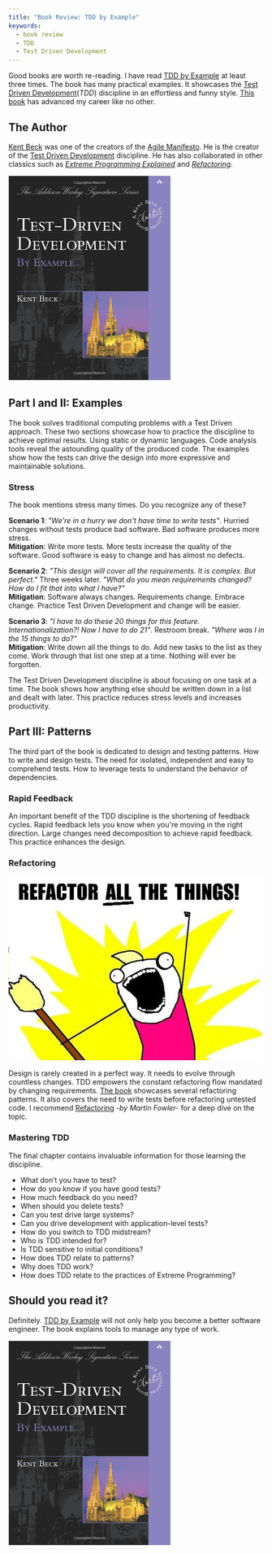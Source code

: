 ```yaml
---
title: "Book Review: TDD by Example"
keywords:
  - book review
  - TDD
  - Test Driven Development
---
```


Good books are worth re-reading. I have read [TDD by Example](https://amzn.to/2DhvNbI) at least three times. The book has many practical examples. It showcases the [Test Driven Development](https://en.wikipedia.org/wiki/Test-driven_development)(_TDD_) discipline in an effortless and funny style. [This book](https://amzn.to/2DhvNbI) has advanced my career like no other.  

## The Author  

[Kent Beck](https://en.wikipedia.org/wiki/Kent_Beck) was one of the creators of the [Agile Manifesto](http://agilemanifesto.org/). He is the creator of the [Test Driven Development](https://en.wikipedia.org/wiki/Test-driven_development) discipline. He has also collaborated in other classics such as _[Extreme Programming Explained](https://amzn.to/2QeVe0y)_ and _[Refactoring](https://amzn.to/2qnw4Bu)_.  

[![TDD by Example](/images/books/tdd-by-example.png)](https://amzn.to/2DhvNbI)  

## Part I and II: Examples  

The book solves traditional computing problems with a Test Driven approach. These two sections showcase how to practice the discipline to achieve optimal results. Using static or dynamic languages. Code analysis tools reveal the astounding quality of the produced code. The examples show how the tests can drive the design into more expressive and maintainable solutions.  

### Stress  

The book mentions stress many times. Do you recognize any of these?  

**Scenario 1**: _"We're in a hurry we don't have time to write tests"_. Hurried changes without tests produce bad software. Bad software produces more stress.  
**Mitigation**: Write more tests. More tests increase the quality of the software. Good software is easy to change and has almost no defects.  

**Scenario 2**: _"This design will cover all the requirements. It is complex. But perfect."_ Three weeks later. _"What do you mean requirements changed? How do I fit that into what I have?"_  
**Mitigation**: Software always changes. Requirements change. Embrace change. Practice Test Driven Development and change will be easier.  

**Scenario 3**: _"I have to do these 20 things for this feature. Internationalization?! Now I have to do 21"_. Restroom break. _"Where was I in the 15 things to do?"_  
**Mitigation**: Write down all the things to do. Add new tasks to the list as they come. Work through that list one step at a time. Nothing will ever be forgotten.  

The Test Driven Development discipline is about focusing on one task at a time. The book shows how anything else should be written down in a list and dealt with later. This practice reduces stress levels and increases productivity.  

## Part III: Patterns  

The third part of the book is dedicated to design and testing patterns. How to write and design tests. The need for isolated, independent and easy to comprehend tests. How to leverage tests to understand the behavior of dependencies.  

### Rapid Feedback  

An important benefit of the TDD discipline is the shortening of feedback cycles. Rapid feedback lets you know when you're moving in the right direction. Large changes need decomposition to achieve rapid feedback. This practice enhances the design.  

### Refactoring  

![Refactor all the things](/images/books/refactor-all-the-things.jpeg)  

Design is rarely created in a perfect way. It needs to evolve through countless changes. TDD empowers the constant refactoring flow mandated by changing requirements. [The book](https://amzn.to/2DhvNbI) showcases several refactoring patterns. It also covers the need to write tests before refactoring untested code. I recommend [Refactoring](https://amzn.to/2qnw4Bu) _-by Martin Fowler-_ for a deep dive on the topic.  

### Mastering TDD  
The final chapter contains invaluable information for those learning the discipline.  

- What don’t you have to test?
- How do you know if you have good tests?
- How much feedback do you need?
- When should you delete tests?
- Can you test drive large systems?
- Can you drive development with application-level tests?
- How do you switch to TDD midstream?
- Who is TDD intended for?
- Is TDD sensitive to initial conditions?
- How does TDD relate to patterns?
- Why does TDD work?
- How does TDD relate to the practices of Extreme Programming?

## Should you read it?  
Definitely. [TDD by Example](https://amzn.to/2DhvNbI) will not only help you become a better software engineer. The book explains tools to manage any type of work.  

[![TDD by Example](/images/books/tdd-by-example.png)](https://amzn.to/2DhvNbI)
